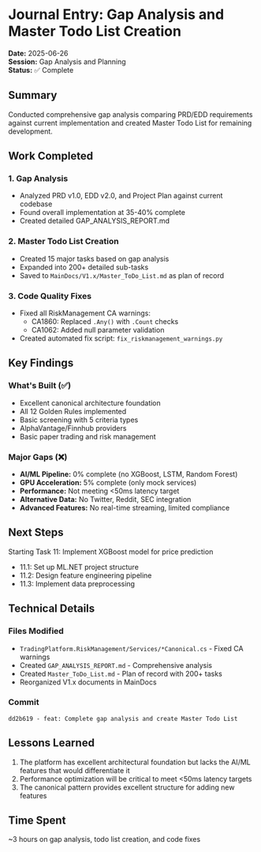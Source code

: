 # Journal Entry: Gap Analysis and Master Todo List Creation

**Date:** 2025-06-26  
**Session:** Gap Analysis and Planning  
**Status:** ✅ Complete

## Summary

Conducted comprehensive gap analysis comparing PRD/EDD requirements against current implementation and created Master Todo List for remaining development.

## Work Completed

### 1. Gap Analysis
- Analyzed PRD v1.0, EDD v2.0, and Project Plan against current codebase
- Found overall implementation at 35-40% complete
- Created detailed GAP_ANALYSIS_REPORT.md

### 2. Master Todo List Creation
- Created 15 major tasks based on gap analysis
- Expanded into 200+ detailed sub-tasks
- Saved to `MainDocs/V1.x/Master_ToDo_List.md` as plan of record

### 3. Code Quality Fixes
- Fixed all RiskManagement CA warnings:
  - CA1860: Replaced `.Any()` with `.Count` checks
  - CA1062: Added null parameter validation
- Created automated fix script: `fix_riskmanagement_warnings.py`

## Key Findings

### What's Built (✅)
- Excellent canonical architecture foundation
- All 12 Golden Rules implemented
- Basic screening with 5 criteria types
- AlphaVantage/Finnhub providers
- Basic paper trading and risk management

### Major Gaps (❌)
- **AI/ML Pipeline:** 0% complete (no XGBoost, LSTM, Random Forest)
- **GPU Acceleration:** 5% complete (only mock services)
- **Performance:** Not meeting <50ms latency target
- **Alternative Data:** No Twitter, Reddit, SEC integration
- **Advanced Features:** No real-time streaming, limited compliance

## Next Steps

Starting Task 11: Implement XGBoost model for price prediction
- 11.1: Set up ML.NET project structure
- 11.2: Design feature engineering pipeline
- 11.3: Implement data preprocessing

## Technical Details

### Files Modified
- `TradingPlatform.RiskManagement/Services/*Canonical.cs` - Fixed CA warnings
- Created `GAP_ANALYSIS_REPORT.md` - Comprehensive analysis
- Created `Master_ToDo_List.md` - Plan of record with 200+ tasks
- Reorganized V1.x documents in MainDocs

### Commit
```
dd2b619 - feat: Complete gap analysis and create Master Todo List
```

## Lessons Learned

1. The platform has excellent architectural foundation but lacks the AI/ML features that would differentiate it
2. Performance optimization will be critical to meet <50ms latency targets
3. The canonical pattern provides excellent structure for adding new features

## Time Spent

~3 hours on gap analysis, todo list creation, and code fixes